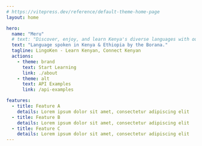 ```yaml
---
# https://vitepress.dev/reference/default-theme-home-page
layout: home

hero:
  name: "Meru"
  # text: "Discover, enjoy, and learn Kenya's diverse languages with our web and mobile platform, covering over 42 dialects for language enthusiasts and learners."
  text: "Language spoken in Kenya & Ethiopia by the Borana."
  tagline: LingoKen - Learn Kenyan, Connect Kenyan
  actions:
    - theme: brand
      text: Start Learning
      link: ./about
    - theme: alt
      text: API Examples
      link: /api-examples

features:
  - title: Feature A
    details: Lorem ipsum dolor sit amet, consectetur adipiscing elit
  - title: Feature B
    details: Lorem ipsum dolor sit amet, consectetur adipiscing elit
  - title: Feature C
    details: Lorem ipsum dolor sit amet, consectetur adipiscing elit
---
```


